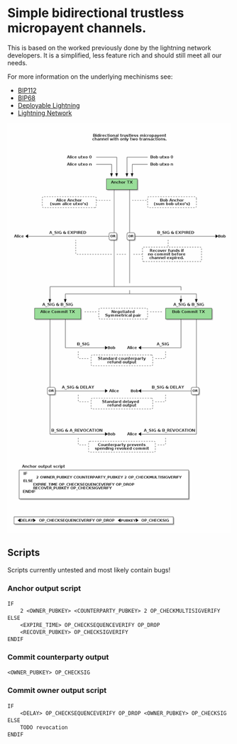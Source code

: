 # Simple bidirectional trustless micropayent channels.

This is based on the worked previously done by the lightning network
developers. It is a simplified, less feature rich and should still meet all
our needs.

For more information on the underlying mechinisms see:

 * [BIP112](https://github.com/bitcoin/bips/blob/master/bip-0112.mediawiki#Motivation)
 * [BIP68](https://github.com/bitcoin/bips/blob/master/bip-0068.mediawiki)
 * [Deployable Lightning](https://github.com/ElementsProject/lightning/blob/master/doc/deployable-lightning.pdf)
 * [Lightning Network](https://lightning.network/lightning-network-paper.pdf)


![micropayment channel diagram](micropayments.png)


## Scripts

Scripts currently untested and most likely contain bugs!

### Anchor output script

    IF
        2 <OWNER_PUBKEY> <COUNTERPARTY_PUBKEY> 2 OP_CHECKMULTISIGVERIFY
    ELSE
        <EXPIRE_TIME> OP_CHECKSEQUENCEVERIFY OP_DROP
        <RECOVER_PUBKEY> OP_CHECKSIGVERIFY
    ENDIF


### Commit counterparty output

    <OWNER_PUBKEY> OP_CHECKSIG


### Commit owner output script

    IF
        <DELAY> OP_CHECKSEQUENCEVERIFY OP_DROP <OWNER_PUBKEY> OP_CHECKSIG
    ELSE
        TODO revocation
    ENDIF
